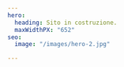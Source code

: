```yaml
---
hero:
  heading: Sito in costruzione.
  maxWidthPX: "652"
seo:
  image: "/images/hero-2.jpg"

---
```

